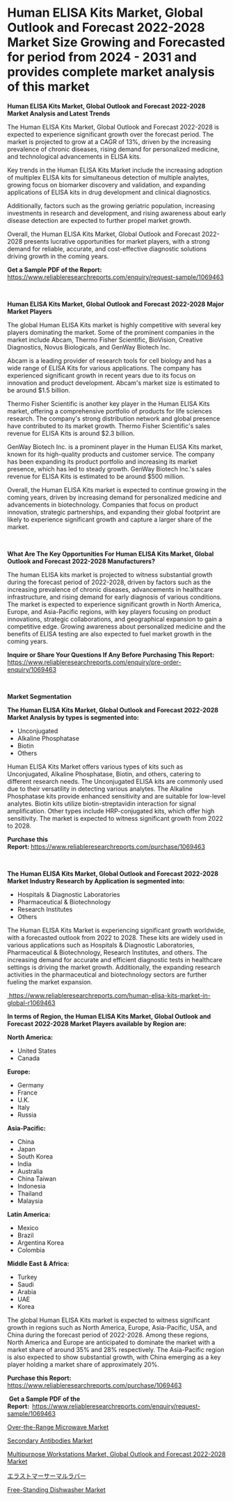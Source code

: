 <p><h1>Human ELISA Kits Market, Global Outlook and Forecast 2022-2028 Market Size Growing and Forecasted for period from 2024 - 2031 and provides complete market analysis of this market</h1></p><p><strong>Human ELISA Kits Market, Global Outlook and Forecast 2022-2028 Market Analysis and Latest Trends</strong></p>
<p><p>The Human ELISA Kits Market, Global Outlook and Forecast 2022-2028 is expected to experience significant growth over the forecast period. The market is projected to grow at a CAGR of 13%, driven by the increasing prevalence of chronic diseases, rising demand for personalized medicine, and technological advancements in ELISA kits. </p><p>Key trends in the Human ELISA Kits Market include the increasing adoption of multiplex ELISA kits for simultaneous detection of multiple analytes, growing focus on biomarker discovery and validation, and expanding applications of ELISA kits in drug development and clinical diagnostics. </p><p>Additionally, factors such as the growing geriatric population, increasing investments in research and development, and rising awareness about early disease detection are expected to further propel market growth. </p><p>Overall, the Human ELISA Kits Market, Global Outlook and Forecast 2022-2028 presents lucrative opportunities for market players, with a strong demand for reliable, accurate, and cost-effective diagnostic solutions driving growth in the coming years.</p></p>
<p><strong>Get a Sample PDF of the Report:&nbsp;</strong> <a href="https://www.reliableresearchreports.com/enquiry/request-sample/1069463">https://www.reliableresearchreports.com/enquiry/request-sample/1069463</a></p>
<p>&nbsp;</p>
<p><strong>Human ELISA Kits Market, Global Outlook and Forecast 2022-2028 Major Market Players</strong></p>
<p><p>The global Human ELISA Kits market is highly competitive with several key players dominating the market. Some of the prominent companies in the market include Abcam, Thermo Fisher Scientific, BioVision, Creative Diagnostics, Novus Biologicals, and GenWay Biotech Inc.</p><p>Abcam is a leading provider of research tools for cell biology and has a wide range of ELISA Kits for various applications. The company has experienced significant growth in recent years due to its focus on innovation and product development. Abcam's market size is estimated to be around $1.5 billion.</p><p>Thermo Fisher Scientific is another key player in the Human ELISA Kits market, offering a comprehensive portfolio of products for life sciences research. The company's strong distribution network and global presence have contributed to its market growth. Thermo Fisher Scientific's sales revenue for ELISA Kits is around $2.3 billion.</p><p>GenWay Biotech Inc. is a prominent player in the Human ELISA Kits market, known for its high-quality products and customer service. The company has been expanding its product portfolio and increasing its market presence, which has led to steady growth. GenWay Biotech Inc.'s sales revenue for ELISA Kits is estimated to be around $500 million.</p><p>Overall, the Human ELISA Kits market is expected to continue growing in the coming years, driven by increasing demand for personalized medicine and advancements in biotechnology. Companies that focus on product innovation, strategic partnerships, and expanding their global footprint are likely to experience significant growth and capture a larger share of the market.</p></p>
<p>&nbsp;</p>
<p><strong>What Are The Key Opportunities For Human ELISA Kits Market, Global Outlook and Forecast 2022-2028 Manufacturers?</strong></p>
<p><p>The human ELISA kits market is projected to witness substantial growth during the forecast period of 2022-2028, driven by factors such as the increasing prevalence of chronic diseases, advancements in healthcare infrastructure, and rising demand for early diagnosis of various conditions. The market is expected to experience significant growth in North America, Europe, and Asia-Pacific regions, with key players focusing on product innovations, strategic collaborations, and geographical expansion to gain a competitive edge. Growing awareness about personalized medicine and the benefits of ELISA testing are also expected to fuel market growth in the coming years.</p></p>
<p><strong>Inquire or Share Your Questions If Any Before Purchasing This Report:</strong> <a href="https://www.reliableresearchreports.com/enquiry/pre-order-enquiry/1069463">https://www.reliableresearchreports.com/enquiry/pre-order-enquiry/1069463</a></p>
<p>&nbsp;</p>
<p><strong>Market Segmentation</strong></p>
<p><strong>The Human ELISA Kits Market, Global Outlook and Forecast 2022-2028 Market Analysis by types is segmented into:</strong></p>
<p><ul><li>Unconjugated</li><li>Alkaline Phosphatase</li><li>Biotin</li><li>Others</li></ul></p>
<p><p>Human ELISA Kits Market offers various types of kits such as Unconjugated, Alkaline Phosphatase, Biotin, and others, catering to different research needs. The Unconjugated ELISA kits are commonly used due to their versatility in detecting various analytes. The Alkaline Phosphatase kits provide enhanced sensitivity and are suitable for low-level analytes. Biotin kits utilize biotin-streptavidin interaction for signal amplification. Other types include HRP-conjugated kits, which offer high sensitivity. The market is expected to witness significant growth from 2022 to 2028.</p></p>
<p><strong>Purchase this Report:&nbsp;</strong><a href="https://www.reliableresearchreports.com/purchase/1069463">https://www.reliableresearchreports.com/purchase/1069463</a></p>
<p>&nbsp;</p>
<p><strong>The Human ELISA Kits Market, Global Outlook and Forecast 2022-2028 Market Industry Research by Application is segmented into:</strong></p>
<p><ul><li>Hospitals & Diagnostic Laboratories</li><li>Pharmaceutical & Biotechnology</li><li>Research Institutes</li><li>Others</li></ul></p>
<p><p>The Human ELISA Kits Market is experiencing significant growth worldwide, with a forecasted outlook from 2022 to 2028. These kits are widely used in various applications such as Hospitals & Diagnostic Laboratories, Pharmaceutical & Biotechnology, Research Institutes, and others. The increasing demand for accurate and efficient diagnostic tests in healthcare settings is driving the market growth. Additionally, the expanding research activities in the pharmaceutical and biotechnology sectors are further fueling the market expansion.</p></p>
<p><a href="https://www.reliableresearchreports.com/human-elisa-kits-market-in-global-r1069463">&nbsp;https://www.reliableresearchreports.com/human-elisa-kits-market-in-global-r1069463</a></p>
<p><strong>In terms of Region, the Human ELISA Kits Market, Global Outlook and Forecast 2022-2028 Market Players available by Region are:</strong></p>
<p>
    <p> <strong> North America: </strong>
        <ul>
            <li>United States</li>
            <li>Canada</li>
        </ul>
        </p> 
    <p> <strong> Europe: </strong>
        <ul>
            <li>Germany</li>
            <li>France</li>
            <li>U.K.</li>
            <li>Italy</li>
            <li>Russia</li>
        </ul>
        </p> 
    <p> <strong> Asia-Pacific: </strong>
        <ul>
            <li>China</li>
            <li>Japan</li>
            <li>South Korea</li>
            <li>India</li>
            <li>Australia</li>
            <li>China Taiwan</li>
            <li>Indonesia</li>
            <li>Thailand</li>
            <li>Malaysia</li>
        </ul>
        </p> 
    <p> <strong> Latin America: </strong>
        <ul>
            <li>Mexico</li>
            <li>Brazil</li>
            <li>Argentina Korea</li>
            <li>Colombia</li>
        </ul>
        </p> 
    <p> <strong> Middle East & Africa: </strong>
        <ul>
            <li>Turkey</li>
            <li>Saudi</li>
            <li>Arabia</li>
            <li>UAE</li>
            <li>Korea</li>
        </ul>
    </p>
    </p>
<p><p>The global Human ELISA Kits market is expected to witness significant growth in regions such as North America, Europe, Asia-Pacific, USA, and China during the forecast period of 2022-2028. Among these regions, North America and Europe are anticipated to dominate the market with a market share of around 35% and 28% respectively. The Asia-Pacific region is also expected to show substantial growth, with China emerging as a key player holding a market share of approximately 20%.</p></p>
<p><strong>Purchase this Report: </strong><a href="https://www.reliableresearchreports.com/purchase/1069463">https://www.reliableresearchreports.com/purchase/1069463</a></p>
<p>&nbsp;<strong>Get a Sample PDF of the Report:&nbsp;&nbsp;</strong><a href="https://www.reliableresearchreports.com/enquiry/request-sample/1069463">https://www.reliableresearchreports.com/enquiry/request-sample/1069463</a></p>
<p><strong></strong></p>
<p><p><a href="https://issuu.com/reportprime-2/docs/over-the-range-microwave-market-size-2030.pptx">Over-the-Range Microwave Market</a></p><p><a href="https://www.linkedin.com/pulse/secondary-antibodies-market-furnishes-information-share-rgd4e">Secondary Antibodies Market</a></p><p><a href="https://github.com/Hazelklievgspy6vdcsmu106w/Market-Research-Report-List-2/blob/main/multipurpose-workstations-market-global-outlook-and-forecast-2022-2028-market.md">Multipurpose Workstations Market, Global Outlook and Forecast 2022-2028 Market</a></p><p><a href="https://github.com/andym141978/Market-Research-Report-List-1/blob/main/977776585913.md">エラストマーサーマルラバー</a></p><p><a href="https://issuu.com/reportprime-2/docs/free-standing-dishwasher-market-size-2030.pptx">Free-Standing Dishwasher Market</a></p></p>